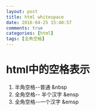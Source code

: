 ```yaml
---
layout: post
title: html whitespace
date: 2016-04-25 15:40:57
comments: true
categories: [html]
tags: [全角空格]
---
```


# html中的空格表示

1. 半角空格--普通 &nbsp
2. 全角空格-- 半个汉字 &ensp
2. 全角空格--一个汉字 &emsp